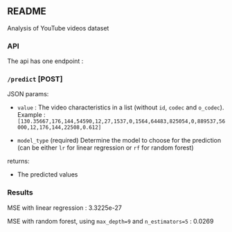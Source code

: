 ## README

Analysis of YouTube videos dataset

### API

The api has one endpoint :

### `/predict` [POST]

JSON params:

-   `value` : The video characteristics in a list (without `id`, `codec` and `o_codec`). Example : `[130.35667,176,144,54590,12,27,1537,0,1564,64483,825054,0,889537,56000,12,176,144,22508,0.612]`

-   `model_type` (required) Determine the model to choose for the prediction
(can be either `lr` for linear regression or `rf` for random forest)

returns:

-   The predicted values


### Results

MSE with linear regression : 3.3225e-27

MSE with random forest, using `max_depth=9` and `n_estimators=5` : 0.0269
